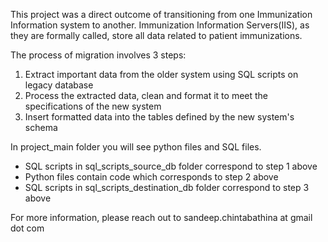 This project was a direct outcome of transitioning from one Immunization Information system to another. Immunization Information Servers(IIS), as they are formally called, store all data related to patient immunizations. 

The process of migration involves 3 steps:
1. Extract important data from the older system using SQL scripts on legacy database
2. Process the extracted data, clean and format it to meet the specifications of the new system
3. Insert formatted data into the tables defined by the new system's schema

In project_main folder you will see python files and SQL files.
- SQL scripts in sql_scripts_source_db folder correspond to step 1 above
- Python files contain code which corresponds to step 2 above
- SQL scripts in sql_scripts_destination_db folder correspond to step 3 above

For more information, please reach out to sandeep.chintabathina at gmail dot com
